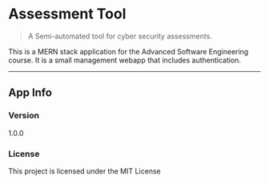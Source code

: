 # Assessment Tool

> A Semi-automated tool for cyber security assessments.

This is a MERN stack application for the Advanced Software Engineering course. It is a small management webapp that includes authentication.

---

## App Info

### Version

1.0.0

### License

This project is licensed under the MIT License
